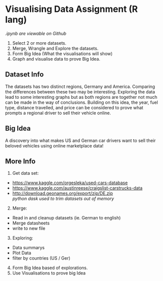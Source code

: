 # Visualising Data Assignment (R lang)
*.ipynb are viewable on Github*
1. Select 2 or more datasets.
2. Merge, Wrangle and Explore the datasets.
3. Form Big Idea (What the visualisations will show)
4. Graph and visualise data to prove Big Idea.

## Dataset Info
The datasets has two distinct regions, Germany and America. Comparing the differences between
these two may be interesting. Exploring the data lead to some interesting graphs but as both regions
are together not much can be made in the way of conclusions.
Building on this idea, the year, fuel type, distance travelled, and price can be considered to prove
what prompts a regional driver to sell their vehicle online.

## Big Idea
A discovery into what makes US and German car drivers want to sell
their beloved vehicles using online marketplace data!

## More Info
1. Get data set: 
  - https://www.kaggle.com/orgesleka/used-cars-database
  - https://www.kaggle.com/austinreese/craigslist-carstrucks-data
  - http://download.geonames.org/export/zip/DE.zip  
  *python dask used to trim datasets out of memory*
  
2. Merge:
  - Read in and cleanup datasets (ie. German to english)
  - Merge datasheets
  - write to new file
  
3. Exploring:
  - Data summarys
  - Plot Data
  - filter by countries (US / Ger)
  
4. Form Big Idea based of explorations.
5. Use Visualisations to prove big Idea
